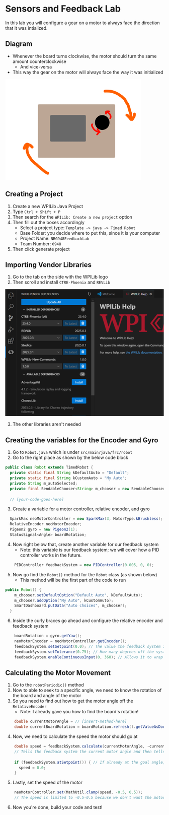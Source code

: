 # Sensors and Feedback Lab

In this lab you will configure a gear on a motor to always face the direction that it was intialized.

## Diagram

- Whenever the board turns clockwise, the motor should turn the same amount counterclockwise
    - And vice-versa
- This way the gear on the motor will always face the way it was initialized

![diagram of the motor board](images/MotorBoardDiagram.png)

## Creating a Project

1. Create a new WPILib Java Project
2. Type `Ctrl + Shift + P`
3. Then search for the `WPILib: Create a new project` option
4. Then fill out the boxes accordingly
    - Select a project type: `Template -> java -> Timed Robot`
    - Base Folder: you decide where to put this, since it is your computer
    - Project Name: `NRG948FeedbackLab`
    - Team Number: `0948`
5. Then click generate project

## Importing Vendor Libraries

1. Go to the tab on the side with the WPILib logo
2. Then scroll and install `CTRE-Phoenix` and `REVLib`

![vendor libraries image](images/VendorLibraries.png)

3. The other libraries aren't needed

## Creating the variables for the Encoder and Gyro

1. Go to `Robot.java` which is under `src/main/java/frc/robot`
2. Go to the right place as shown by the below code block

```java
public class Robot extends TimedRobot {
  private static final String kDefaultAuto = "Default";
  private static final String kCustomAuto = "My Auto";
  private String m_autoSelected;
  private final SendableChooser<String> m_chooser = new SendableChooser<>();

  // [your-code-goes-here]
```

3. Create a variable for a motor controller, relative encoder, and gyro

```java
  SparkMax neoMotorController = new SparkMax(3, MotorType.kBrushless);
  RelativeEncoder neoMotorEncoder;
  Pigeon2 gyro = new Pigeon2(1);
  StatusSignal<Angle> boardRotation;
```

4. Now right below that, create another variable for our feedback system
    - Note: this variable is our feedback system; we will cover how a PID controller works in the future.

```java
    PIDController feedbackSystem = new PIDController(0.005, 0, 0);
```

5. Now go find the `Robot()` method for the `Robot` class (as shown below)
    - This method will be the first part of the code to run

```java
public Robot() {
    m_chooser.setDefaultOption("Default Auto", kDefaultAuto);
    m_chooser.addOption("My Auto", kCustomAuto);
    SmartDashboard.putData("Auto choices", m_chooser);
  }
```

6. Inside the curly braces go ahead and configure the relative encoder and feedback system

```java
    boardRotation = gyro.getYaw();
    neoMotorEncoder = neoMotorController.getEncoder();
    feedbackSystem.setSetpoint(0.0); // The value the feedback system is trying to get to
    feedbackSystem.setTolerance(0.75); // How many degrees off the system can be and still be fine
    feedbackSystem.enableContinuousInput(0, 360); // Allows it to wrap angles around from 0 degrees to 360 degrees
```

## Calculating the Motor Movement

1. Go to the `robotPeriodic()` method
2. Now to able to seek to a specific angle, we need to know the rotation of the board and angle of the motor
3. So you need to find out how to get the motor angle off the `RelativeEncoder`
    - Note: I already gave you how to find the board's rotation!

```java
    double currentMotorAngle = // [insert-method-here]
    double currentBoardRotation = boardRotation.refresh().getValueAsDouble() % 360;
```

4. Now, we need to calculate the speed the motor should go at

```java
    double speed = feedbackSystem.calculate(currentMotorAngle, -currentBoardRotation);
    // Tells the feedback system the current motor angle and then tells it rotate the opposite amount of the board's rotation

    if (feedbackSystem.atSetpoint()) { // If already at the goal angle, then don't move the motor
      speed = 0.0;
    }
```

5. Lastly, set the speed of the motor

```java
    neoMotorController.set(MathUtil.clamp(speed, -0.5, 0.5));
    // The speed is limited to -0.5-0.5 because we don't want the motor moving really fast
```

6. Now you're done, build your code and test!
